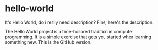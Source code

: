 hello-world
===========

It's Hello World, do i really need  description?
Fine, here's the description.

The Hello World project is a time-honored tradition in computer programming. It is a simple exercise that gets you started when learning something new. This is the GitHub version.
